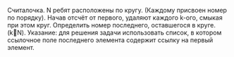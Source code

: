 Считалочка. N ребят расположены по кругу. (Каждому присвоен номер по порядку).
Начав отсчёт от первого, удаляют каждого k-ого, смыкая при этом круг. Определить
номер последнего, оставшегося в круге. (kN).
Указание: для решения задачи использовать список, в котором ссылочное поле
последнего элемента содержит ссылку на первый элемент.